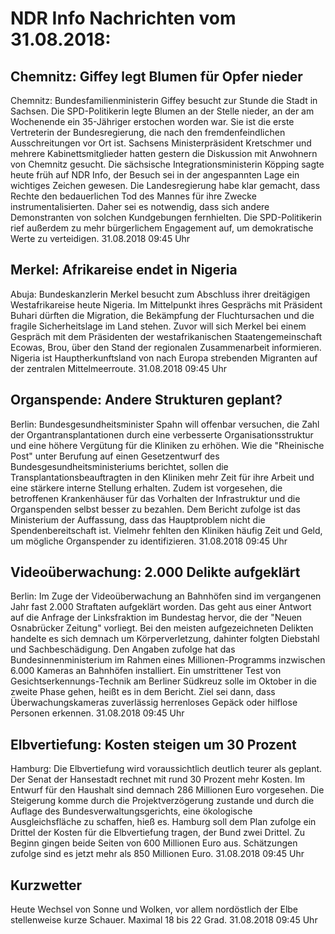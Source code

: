 # NDR Info Nachrichten vom 31.08.2018:


## Chemnitz: Giffey legt Blumen für Opfer nieder
Chemnitz: Bundesfamilienministerin Giffey besucht zur Stunde die Stadt in Sachsen. Die SPD-Politikerin legte Blumen an der Stelle nieder, an der am Wochenende ein 35-Jähriger erstochen worden war. Sie ist die erste Vertreterin der Bundesregierung, die nach den fremdenfeindlichen Ausschreitungen vor Ort ist. Sachsens Ministerpräsident Kretschmer und mehrere Kabinettsmitglieder hatten gestern die Diskussion mit Anwohnern von Chemnitz gesucht. Die sächsische Integrationsministerin Köpping sagte heute früh auf NDR Info, der Besuch sei in der angespannten Lage ein wichtiges Zeichen gewesen. Die Landesregierung habe klar gemacht, dass Rechte den bedauerlichen Tod des Mannes für ihre Zwecke instrumentalisierten. Daher sei es notwendig, dass sich andere Demonstranten von solchen Kundgebungen fernhielten. Die SPD-Politikerin rief außerdem zu mehr bürgerlichem Engagement auf, um demokratische Werte zu verteidigen. 31.08.2018 09:45 Uhr 

## Merkel: Afrikareise endet in Nigeria
Abuja: Bundeskanzlerin Merkel besucht zum Abschluss ihrer dreitägigen Westafrikareise heute Nigeria. Im Mittelpunkt ihres Gesprächs mit Präsident Buhari dürften die Migration, die Bekämpfung der Fluchtursachen und die fragile Sicherheitslage im Land stehen. Zuvor will sich Merkel bei einem Gespräch mit dem Präsidenten der westafrikanischen Staatengemeinschaft Ecowas, Brou, über den Stand der regionalen Zusammenarbeit informieren. Nigeria ist Hauptherkunftsland von nach Europa strebenden Migranten auf der zentralen Mittelmeerroute. 31.08.2018 09:45 Uhr 

## Organspende: Andere Strukturen geplant?
Berlin: Bundesgesundheitsminister Spahn will offenbar versuchen, die Zahl der Organtransplantationen durch eine verbesserte Organisationsstruktur und eine höhere Vergütung für die Kliniken zu erhöhen. Wie die "Rheinische Post" unter Berufung auf einen Gesetzentwurf des Bundesgesundheitsministeriums berichtet, sollen die Transplantationsbeauftragten in den Kliniken mehr Zeit für ihre Arbeit und eine stärkere interne Stellung erhalten. Zudem ist vorgesehen, die betroffenen Krankenhäuser für das Vorhalten der Infrastruktur und die Organspenden selbst besser zu bezahlen. Dem Bericht zufolge ist das Ministerium der Auffassung, dass das Hauptproblem nicht die Spendenbereitschaft ist. Vielmehr fehlten den Kliniken häufig Zeit und Geld, um mögliche Organspender zu identifizieren. 31.08.2018 09:45 Uhr 

## Videoüberwachung: 2.000 Delikte aufgeklärt
Berlin: Im Zuge der Videoüberwachung an Bahnhöfen sind im vergangenen Jahr fast 2.000 Straftaten aufgeklärt worden. Das geht aus einer Antwort auf die Anfrage der Linksfraktion im Bundestag hervor, die der "Neuen Osnabrücker Zeitung" vorliegt. Bei den meisten aufgezeichneten Delikten handelte es sich demnach um Körperverletzung, dahinter folgten Diebstahl und Sachbeschädigung. Den Angaben zufolge hat das Bundesinnenministerium im Rahmen eines Millionen-Programms inzwischen 6.000 Kameras an Bahnhöfen installiert. Ein umstrittener Test von Gesichtserkennungs-Technik am Berliner Südkreuz solle im Oktober in die zweite Phase gehen, heißt es in dem Bericht. Ziel sei dann, dass Überwachungskameras zuverlässig herrenloses Gepäck oder hilflose Personen erkennen. 31.08.2018 09:45 Uhr 

## Elbvertiefung: Kosten steigen um 30 Prozent
Hamburg: Die Elbvertiefung wird voraussichtlich deutlich teurer als geplant. Der Senat  der Hansestadt rechnet mit rund 30 Prozent mehr Kosten. Im Entwurf für den Haushalt sind demnach 286 Millionen Euro vorgesehen. Die Steigerung komme durch die Projektverzögerung zustande und durch die Auflage des Bundesverwaltungsgerichts, eine ökologische Ausgleichsfläche zu schaffen, hieß es. Hamburg soll dem Plan zufolge ein Drittel der Kosten für die Elbvertiefung tragen, der Bund zwei Drittel. Zu Beginn gingen beide Seiten von 600 Millionen Euro aus. Schätzungen zufolge sind es jetzt mehr als 850 Millionen Euro. 31.08.2018 09:45 Uhr 

## Kurzwetter
Heute Wechsel von Sonne und Wolken, vor allem nordöstlich der Elbe stellenweise kurze Schauer. Maximal 18 bis 22 Grad. 31.08.2018 09:45 Uhr 
